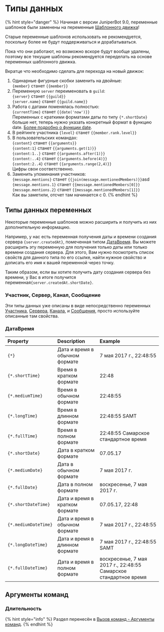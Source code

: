 # Типы данных

{% hint style="danger" %}
Начиная с версии JuniperBot 9.0, переменные шаблонов были заменены на переменные [Шаблонного движка](../template-engine/)!

Старые переменные шаблонов использовать не рекомендуется, поскольку более не будут поддерживаться и дорабатываться. 

Пока что они работают, но возможно вскоре будут вообще удалены, поэтому все текущие шаблоны рекомендуется переделать на основе переменных шаблонного движка.

Вкратце что необходимо сделать для перехода на новый движок:  
1. Одинарные фигурные скобки заменить на двойные:  
`{member}` станет `{{member}}`   
2. Переменную `server` переименовать в `guild`:  
`{server}` станет `{{guild}}`  
`{server.name}` станет `{{guild.name}}`   
3. Работа с датами поменялась полностью:  
`{currentTime}` станет `{{date('now')}}`  
Переменных с краткими форматами даты по типу `{*.shortDate}` больше нет, теперь нужно указать конкретный формат в функцию date. [Более подробно о функции date](../template-engine/functions.md#date).  
4. В рейтинге участника `{level}` станет `{{member.rank.level}}`   
5. В пользовательских командах:  
`{content}` станет `{{arguments}}`  
`{content:1}` станет `{{arguments.get(1)}}`  
`{content:1..}` станет `{{arguments.after(1)}}`  
`{content:..4}` станет `{{arguments.before(4)}}`  
`{content:2..4}` станет `{{arguments.range(2,4)}}`   
Цифры свои соответственно.  
6. Заменить упоминания участников:  
`{message.mentions}` станет `{{join(message.mentionedMembers)}}`asd  
`{message.mentions.1}` станет `{{message.mentionedMembers[0]}}`  
`{message.mentions.2}` станет `{{message.mentionedMembers[1]}}`   
Как вы заметили, отсчет там начинается с 0.
{% endhint %}

## Типы данных переменных

Некоторые переменные шаблонов можно расширить и получить из них дополнительную информацию.

Например, у нас есть переменная получения даты и времени создания сервера `{server.createdAt}`, помеченная типом [ДатаВремя](data-types.md#datavremya). Вы можете расширить эту переменную для получения только даты или только времени создания сервера. Для этого, Вам нужно посмотреть список свойств для данного типа по его ссылке, найти нужное свойство и дописать его имя к вашей переменной через точку.

Таким образом, если вы хотите получить дату создания сервера без времени, у Вас в итоге получится переменная`{server.createdAt.shortDate}`.

### Участник, Сервер, Канал, Сообщение

Эти типы данных уже описаны в виде непосредственно переменных [Участника](./#uchastnik), [Сервера](./#server), [Канала](./#kanal), и [Сообщения](./#message), просто используйте описанные там свойства.

### ДатаВремя

| Property | Description | Example |
| :--- | :--- | :--- |
| `{*}` | Дата и время в обычном формате | 7 мая 2017 г., 22:48:55 |
| `{*.shortTime}` | Время в кратком формате | 22:48 |
| `{*.mediumTime}` | Время в обычном формате | 22:48:55 |
| `{*.longTime}` | Время в длинном формате | 22:48:55 SAMT |
| `{*.fullTime}` | Время в полном формате | 22:48:55 Самарское стандартное время |
| `{*.shortDate}` | Дата в кратком формате | 07.05.17 |
| `{*.mediumDate}` | Дата в обычном формате | 7 мая 2017 г. |
| `{*.fullDate}` | Дата в полном формате | воскресенье, 7 мая 2017 г. |
| `{*.shortDateTime}` | Дата и время в кратком формате | 07.05.17, 22:48 |
| `{*.mediumDateTime}` | Дата и время в обычном формате | 7 мая 2017 г., 22:48:55 |
| `{*.longDateTime}` | Дата и время в длинном формате | 7 мая 2017 г., 22:48:55 SAMT |
| `{*.fullDateTime}` | Дата и время в полном формате | воскресенье, 7 мая 2017 г., 22:48:55 Самарское стандартное время |

## Аргументы команд

### Длительность

{% hint style="info" %}
Раздел перенесён в [Вызов команд - Аргументы команд](../../cmd/invoke/arguments.md#duration).
{% endhint %}

